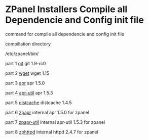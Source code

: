 ZPanel Installers Compile all Dependencie and Config init file
=================

command for compile all dependencie and config init file

compillation directory

/etc/zpanel/bin/

part 1 <a href="https://github.com/zpanel/installers/tree/master/install/CentOS-6_4/compile/git" target="_black">git</a> git 1.9-rc0

part 2 <a href="https://github.com/zpanel/installers/tree/master/install/CentOS-6_4/compile/wget" target="_black">wget</a> wget 1.15

part 3 <a href="https://github.com/zpanel/installers/tree/master/install/CentOS-6_4/compile/apr" target="_black">apr</a> apr 1.5.0

part 4 <a href="https://github.com/zpanel/installers/tree/master/install/CentOS-6_4/compile/apr-util" target="_black">apr-util</a> apr 1.5.3

part 5 <a href="https://github.com/zpanel/installers/tree/master/install/CentOS-6_4/compile/distcache" target="_black">distcache</a> distcache 1.4.5

part 6 <a href="https://github.com/zpanel/installers/tree/master/install/CentOS-6_4/compile/zpapr" target="_black">zpapr</a> internal apr 1.5.0 for zpanel

part 7 <a href="https://github.com/zpanel/installers/tree/master/install/CentOS-6_4/compile/zpapr-util" target="_black">zpapr-util</a> internal apr-util 1.5.3 for zpanel

part 8 <a href="https://github.com/zpanel/installers/tree/master/install/CentOS-6_4/compile/zphttpd" target="_black">zphttpd</a> internal httpd 2.4.7 for zpanel

